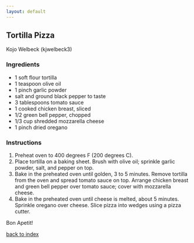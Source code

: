 ```yaml
---
layout: default
---
```




## Tortilla Pizza
Kojo Welbeck (kjwelbeck3)


### Ingredients
- 1 soft flour tortilla
- 1 teaspoon olive oil
- 1 pinch garlic powder
- salt and ground black pepper to taste
- 3 tablespoons tomato sauce
- 1 cooked chicken breast, sliced
- 1/2 green bell pepper, chopped
- 1/3 cup shredded mozzarella cheese
- 1 pinch dried oregano

### Instructions
1. Preheat oven to 400 degrees F (200 degrees C).
2. Place tortilla on a baking sheet. Brush with olive oil; sprinkle garlic powder, salt, and pepper on top.
3. Bake in the preheated oven until golden, 3 to 5 minutes. Remove tortilla from the oven and spread tomato sauce on top. Arrange chicken breast and green bell pepper over tomato sauce; cover with mozzarella cheese.
4. Bake in the preheated oven until cheese is melted, about 5 minutes. Sprinkle oregano over cheese. Slice pizza into wedges using a pizza cutter.


Bon Apetit!

<!--
Keep this link to return to the index
-->
[back to index](../)